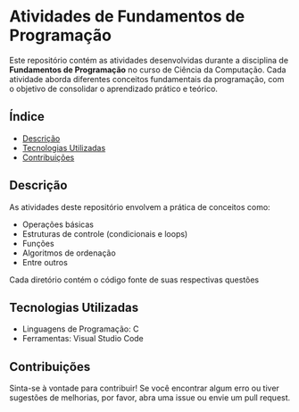 # Atividades de Fundamentos de Programação

Este repositório contém as atividades desenvolvidas durante a disciplina de **Fundamentos de Programação** no curso de Ciência da Computação. Cada atividade aborda diferentes conceitos fundamentais da programação, com o objetivo de consolidar o aprendizado prático e teórico.

## Índice

- [Descrição](#Descrição)
- [Tecnologias Utilizadas](#tecnologias-Utilizadas)
- [Contribuições](#Contribuições)

## Descrição

As atividades deste repositório envolvem a prática de conceitos como:
- Operações básicas
- Estruturas de controle (condicionais e loops)
- Funções 
- Algoritmos de ordenação
- Entre outros

Cada diretório contém o código fonte de suas respectivas questões

## Tecnologias Utilizadas

- Linguagens de Programação: C
- Ferramentas: Visual Studio Code

## Contribuições
Sinta-se à vontade para contribuir! Se você encontrar algum erro ou tiver sugestões de melhorias, por favor, abra uma issue ou envie um pull request.
